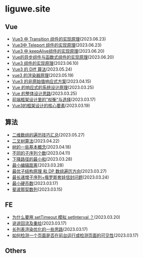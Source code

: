 # liguwe.site 
## Vue 
- [Vue3 中 Transition 组件的实现原理](./docs/0077.md)(2023.06.23) 
- [Vue3中 Teleport 组件的实现原理](./docs/0076.md)(2023.06.23) 
- [Vue3 中 keepAlive组件的实现原理](./docs/0074.md)(2023.06.20) 
- [Vue的异步组件与函数式组件的实现原理](./docs/0070.md)(2023.06.20) 
- [Vue3 组件的实现原理](./docs/0035.md)(2023.06.10) 
- [Vue3 的 Diff 算法](./docs/0033.md)(2023.05.24) 
- [vue3 的渲染器原理](./docs/0032.md)(2023.05.19) 
- [Vue3 的非原始值响应式方案](./docs/0017.md)(2023.04.15) 
- [Vue 的响应式的系统设计原理](./docs/0012.md)(2023.03.25) 
- [Vue 的整体设计思路](./docs/0011.md)(2023.03.25) 
- [前端框架设计里的”权衡“与选择](./docs/0006.md)(2023.03.17) 
- [Vue3的框架设计的核心要素](./docs/0002.md)(2023.03.19) 
## 算法 
- [二维数组的遍历技巧汇总](./docs/0034.md)(2023.05.27) 
- [二叉树算法](./docs/0019.md)(2023.04.22) 
- [树的一些基本概念](./docs/0018.md)(2023.04.18) 
- [不同的子序列个数](./docs/0016.md)(2023.04.11) 
- [下降路径的最小和](./docs/0015.md)(2023.03.28) 
- [最小编辑距离](./docs/0014.md)(2023.03.28) 
- [最优子结构原理 和 DP 数组遍历方向](./docs/0013.md)(2023.03.27) 
- [最长递增子序列+俄罗斯套娃信封问题](./docs/0010.md)(2023.03.24) 
- [最小硬币数](./docs/0007.md)(2023.03.17) 
- [斐波那契数列](./docs/0001.md)(2023.03.15) 
## FE 
- [为什么要用 setTimeout 模拟 setInterval ？](./docs/0009.md)(2023.03.20) 
- [说说回流及重绘](./docs/0005.md)(2023.03.17) 
- [长列表渲染优化的一些思路](./docs/0004.md)(2023.03.17) 
- [如何检测一个页面是否在前台运行或检测页面的可见性](./docs/0003.md)(2023.03.17) 
## Others 
